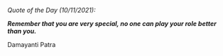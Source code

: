 *Quote of the Day (10/11/2021):*

_**Remember that you are very special, no one can play your role better than you.**_

Damayanti Patra